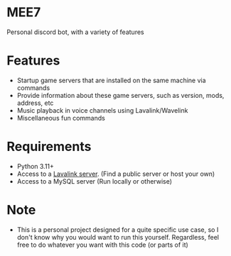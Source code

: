 # MEE7
Personal discord bot, with a variety of features

# Features
- Startup game servers that are installed on the same machine via commands
- Provide information about these game servers, such as version, mods, address, etc
- Music playback in voice channels using Lavalink/Wavelink
- Miscellaneous fun commands

# Requirements
- Python 3.11+
- Access to a [Lavalink server](https://github.com/lavalink-devs/Lavalink). (Find a public server or host your own)
- Access to a MySQL server (Run locally or otherwise)

# Note

- This is a personal project designed for a quite specific use case, so I don't know why you would want to run this yourself. Regardless, feel free to do whatever you want with this code (or parts of it)
